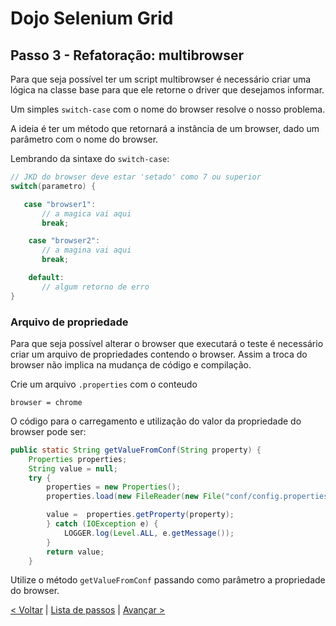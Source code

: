 # Dojo Selenium Grid

## Passo 3 - Refatoração: multibrowser

Para que seja possível ter um script multibrowser é necessário criar uma lógica na classe base para que ele retorne o driver que desejamos informar.

Um simples `switch-case` com o nome do browser resolve o nosso problema.

A ideia é ter um método que retornará a instância de um browser, dado um parâmetro com o nome do browser.

Lembrando da sintaxe do `switch-case`:

```java
// JKD do browser deve estar 'setado' como 7 ou superior
switch(parametro) {

   case "browser1":
       // a magica vai aqui
       break;

    case "browser2":
       // a magina vai aqui
       break;

    default:
       // algum retorno de erro
}
```

### Arquivo de propriedade

Para que seja possível alterar o browser que executará o teste é necessário criar um arquivo de propriedades contendo o browser. Assim a troca do browser não implica na mudança de código e compilação.

Crie um arquivo `.properties` com o conteudo

`
browser = chrome
`

O código para o carregamento e utilização do valor da propriedade do browser pode ser:

```java
public static String getValueFromConf(String property) {
    Properties properties;
    String value = null;
    try {
        properties = new Properties();
        properties.load(new FileReader(new File("conf/config.properties")));

        value =  properties.getProperty(property);
        } catch (IOException e) {
            LOGGER.log(Level.ALL, e.getMessage());
        }
        return value;
    }
```

Utilize o método `getValueFromConf` passando como parâmetro a propriedade do browser.

[< Voltar](passo2.md) | [Lista de passos](index.md) | [Avançar >](passo4.md)